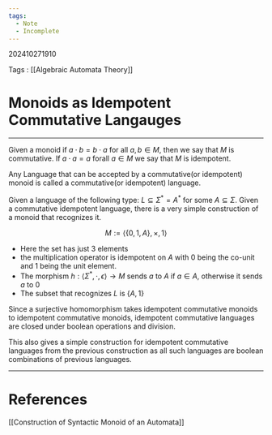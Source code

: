 ```yaml
---
tags:
  - Note
  - Incomplete
---
```

202410271910

Tags : [[Algebraic Automata Theory]]
# Monoids as Idempotent Commutative Langauges
---
Given a monoid if $a\cdot b = b\cdot a$ for all $a, b\in M$, then we say that $M$ is commutative. If $a\cdot a = a$ forall $a\in M$ we say that $M$ is idempotent.

Any Language that can be accepted by a commutative(or idempotent) monoid is called a commutative(or idempotent) language. 

Given a language of the following type: $L \subseteq \Sigma^* = A^*$ for some $A\subseteq \Sigma$. Given a commutative idempotent language, there is a very simple construction of a monoid that recognizes it.

$$
M := \langle \{ 0, 1, A \}, \times, 1 \rangle
$$
- Here the set has just 3 elements
- the multiplication operator is idempotent on $A$ with $0$ being the co-unit and $1$ being the unit element.
- The morphism $h: \langle \Sigma^*, \cdot,\epsilon\rangle \to M$ sends $a$ to $A$ if $a\in A$, otherwise it sends $a$ to $0$
- The subset that recognizes $L$ is $\{ A, 1 \}$


Since a surjective homomorphism takes idempotent commutative monoids to idempotent commutative monoids, idempotent commutative languages are closed under boolean operations and division.

This also gives a simple construction for idempotent commutative languages from the previous construction as all such languages are boolean combinations of previous languages.

---
# References
[[Construction of Syntactic Monoid of an Automata]]